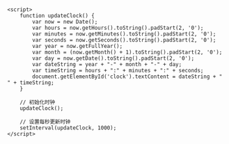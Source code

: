 
<!DOCTYPE html>
<html lang="zh-CN">
<head>
    <meta charset="UTF-8">
    <meta name="viewport" content="width=device-width, initial-scale=1.0">
    <title>实时时钟</title>
    <style>
        .clock {
            font-family: 'Arial', sans-serif;
            color: #333;
            font-size: 2em;
            text-align: center;
            margin-top: 50px;
        }
    </style>
</head>
<body>
    <div class="clock" id="clock"></div>

    <script>
        function updateClock() {
            var now = new Date();
            var hours = now.getHours().toString().padStart(2, '0');
            var minutes = now.getMinutes().toString().padStart(2, '0');
            var seconds = now.getSeconds().toString().padStart(2, '0');
            var year = now.getFullYear();
            var month = (now.getMonth() + 1).toString().padStart(2, '0');
            var day = now.getDate().toString().padStart(2, '0');
            var dateString = year + "-" + month + "-" + day;
            var timeString = hours + ":" + minutes + ":" + seconds;
            document.getElementById('clock').textContent = dateString + " " + timeString;
        }

        // 初始化时钟
        updateClock();

        // 设置每秒更新时钟
        setInterval(updateClock, 1000);
    </script>
</body>
</html>
